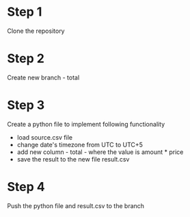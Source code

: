 # Step 1
Clone the repository

# Step 2
Create new branch - total

# Step 3
Create a python file to implement following functionality
 - load source.csv file
 - change date's timezone from UTC to UTC+5
 - add new column - total - where the value is amount * price
 - save the result to the new file result.csv

# Step 4
Push the python file and result.csv to the branch
